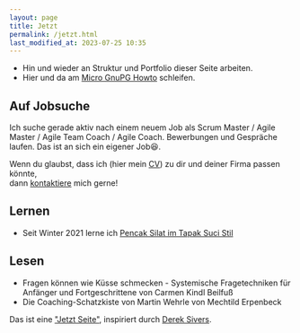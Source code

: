 ```yaml
---
layout: page
title: Jetzt
permalink: /jetzt.html
last_modified_at: 2023-07-25 10:35
---
```

- Hin und wieder an Struktur und Portfolio dieser Seite arbeiten.
- Hier und da am [Micro GnuPG Howto](/gnupg-micro-howto.html) schleifen.

## Auf Jobsuche

Ich suche gerade aktiv nach einem neuem Job 
als Scrum Master / Agile Master / Agile Team Coach / Agile Coach.
Bewerbungen und Gespräche laufen. 
Das ist an sich ein eigener Job😆.

Wenn du glaubst, dass ich (hier mein [CV](/cv/))
zu dir und deiner Firma passen könnte,   
dann [kontaktiere](/kontakt.html) mich gerne!

## Lernen

- Seit Winter 2021 lerne ich [Pencak Silat im Tapak Suci Stil](/tags/pencak-silat)

## Lesen

- Fragen können wie Küsse schmecken - 
Systemische Fragetechniken für Anfänger und Fortgeschrittene
von Carmen Kindl Beilfuß
- Die Coaching-Schatzkiste von Martin Wehrle
von Mechtild Erpenbeck 

Das ist eine ["Jetzt Seite"](https://nownownow.com/about), 
inspiriert durch [Derek Sivers](https://sive.rs/).   
